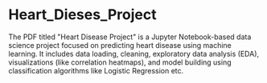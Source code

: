 # Heart_Dieses_Project
The PDF titled "Heart Disease Project" is a Jupyter Notebook-based data science project focused on predicting heart disease using machine learning. It includes data loading, cleaning, exploratory data analysis (EDA), visualizations (like correlation heatmaps), and model building using classification algorithms like Logistic Regression etc.

